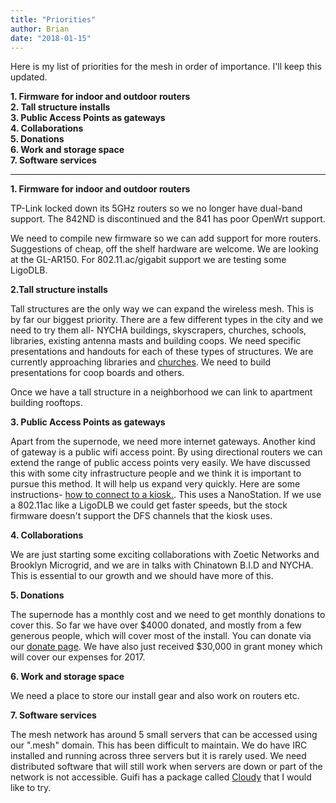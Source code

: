```yaml
---
title: "Priorities"
author: Brian
date: "2018-01-15"
---
```

Here is my list of priorities for the mesh in order of importance. I'll keep this updated.

**1. Firmware for indoor and outdoor routers**  
**2. Tall structure installs**  
**3. Public Access Points as gateways**  
**4. Collaborations**  
**5. Donations**  
**6. Work and storage space**  
**7. Software services**  

---
**1. Firmware for indoor and outdoor routers**

TP-Link locked down its 5GHz routers so we no longer have dual-band support. The 842ND is discontinued and the 841 has poor OpenWrt support. 

We need to compile new firmware so we can add support for more routers. Suggestions of cheap, off the shelf hardware are welcome. We are looking at the GL-AR150. For 802.11.ac/gigabit support we are testing some LigoDLB.


**2.Tall structure installs**

Tall structures are the only way we can expand the wireless mesh. This is by far our biggest priority. There are a few different types in the city and we need to try them all- NYCHA buildings, skyscrapers, churches, schools, libraries, existing antenna masts and building coops. We need specific presentations and handouts for each of these types of structures. We are currently approaching libraries and [churches](/leaflet/church.pdf). We need to build presentations for coop boards and others.  

Once we have a tall structure in a neighborhood we can link to apartment building rooftops.

**3. Public Access Points as gateways**

Apart from the supernode, we need more internet gateways. Another kind of gateway is a public wifi access point. By using directional routers we can extend the range of public access points very easily. We have discussed this with some city infrastructure people and we think it is important to pursue this method. It will help us expand very quickly. Here are some instructions- [how to connect to a kiosk.](../public-access-points). This uses a NanoStation. If we use a 802.11ac like a LigoDLB we could get faster speeds, but the stock firmware doesn't support the DFS channels that the kiosk uses.

**4. Collaborations**

We are just starting some exciting collaborations with Zoetic Networks and Brooklyn Microgrid, and we are in talks with Chinatown B.I.D and NYCHA. This is essential to our growth and we should have more of this. 

**5. Donations**

The supernode has a monthly cost and we need to get monthly donations to cover this. So far we have over $4000 donated, and mostly from a few generous people, which will cover most of the install. You can donate via our [donate page](/donate). We have also just received $30,000 in grant money which will cover our expenses for 2017.

**6. Work and storage space**

We need a place to store our install gear and also work on routers etc.

**7. Software services**

The mesh network has around 5 small servers that can be accessed using our ".mesh" domain. This has been difficult to maintain. We do have IRC installed and running across three servers but it is rarely used. We need distributed software that will still work when servers are down or part of the network is not accessible. Guifi has a package called [Cloudy](http://cloudy.community/) that I would like to try.


